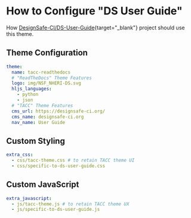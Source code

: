 # How to Configure "DS User Guide"

How [DesignSafe-CI/DS-User-Guide][ds-user-guide]{target="_blank"} project should use this theme.

[ds-user-guide]: https://github.com/DesignSafe-CI/DS-User-Guide

## Theme Configuration

```yaml
theme:
  name: tacc-readthedocs
  # "ReadTheDocs" Theme Features
  logo: img/NSF_NHERI-DS.svg
  hljs_languages:
    - python
    - json
  # "TACC" Theme Features
  cms_url: https://designsafe-ci.org/
  cms_name: designsafe-ci.org
  nav_name: User Guide
```

## Custom Styling

```yaml
extra_css:
  - css/tacc-theme.css # to retain TACC theme UI
  - css/specific-to-ds-user-guide.css
```

## Custom JavaScript

```yaml
extra_javascript:
  - js/tacc-theme.js # to retain TACC theme UX
  - js/specific-to-ds-user-guide.js
```
